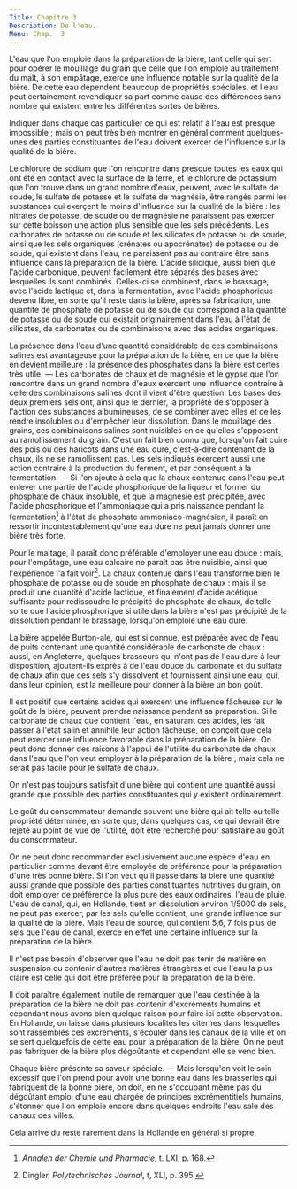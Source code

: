```yaml
---
Title: Chapitre 3 
Description: De l'eau.
Menu: Chap.  3 
---
```


L'eau que l'on emploie dans la préparation de la bière, tant celle qui sert pour 
opérer le mouillage du grain que celle que l'on emploie au traitement du malt, à 
son empâtage, exerce une influence notable sur la qualité de la bière. De cette 
eau dépendent beaucoup de propriétés spéciales, et l'eau peut certainement 
revendiquer sa part comme cause des différences sans nombre qui existent entre 
les différentes sortes de bières.

Indiquer dans chaque cas particulier ce qui est relatif à l'eau est presque 
impossible ; mais on peut très bien montrer en général comment quelques-unes des 
parties constituantes de l'eau doivent exercer de l'influence sur la qualité de 
la bière.

Le chlorure de sodium que l'on rencontre dans presque toutes les eaux qui ont 
été en contact avec la surface de la terre, et le chlorure de potassium que l'on 
trouve dans un grand nombre d'eaux, peuvent, avec le sulfate de soude, le 
sulfate de potasse et le sulfate de magnésie, être rangés parmi les substances 
qui exerçent le moins d'influence sur la qualité de la bière : les nitrates de 
potasse, de soude ou de magnésie ne paraissent pas exercer sur cette boisson une 
action plus sensible que les sels précédents. Les carbonates de potasse ou de 
soude et les silicates de potasse ou de soude, ainsi que les sels organiques 
(crénates ou apocrénates) de potasse ou de soude, qui existent dans l'eau, ne 
paraissent pas au contraire être sans influence dans la préparation de la bière. 
L'acide silicique, aussi bien que l'acide carbonique, peuvent facilement être 
séparés des bases avec lesquelles ils sont combinés. Celles-ci se combinent, 
dans le brassage, avec l'acide lactique et, dans la fermentation, avec l'acide 
phosphorique devenu libre, en sorte qu'il reste dans la bière, après sa 
fabrication, une quantité de phosphate de potasse ou de soude qui correspond à 
la quantité de potasse ou de soude qui existait originairement dans l'eau à 
l'état de silicates, de carbonates ou de combinaisons avec des acides 
organiques.

La présence dans l'eau d'une quantité considérable de ces combinaisons salines 
est avantageuse pour la préparation de la bière, en ce que la bière en devient 
meilleure : la présence des phosphates dans la bière est certes très utile. 
— Les carbonates de chaux et de magnésie et le gypse que l'on rencontre dans un 
grand nombre d'eaux exercent une influence contraire à celle des combinaisons 
salines dont il vient d'être question. Les bases des deux premiers sels ont, 
ainsi que le dernier, la propriété de s'opposer à l'action des substances 
albumineuses, de se combiner avec elles et de les rendre insolubles ou 
d'empêcher leur dissolution. Dans le mouillage des grains, ces combinaisons 
salines sont nuisibles en ce qu'elles s'opposent au ramollissement du grain. 
C'est un fait bien connu que, lorsqu'on fait cuire des pois ou des haricots dans 
une eau dure, c'est-à-dire contenant de la chaux, ils ne se ramollissent pas. 
Les sels indiqués exercent aussi une action contraire à la production du 
ferment, et par conséquent à la fermentation. — Si l'on ajoute à cela que la 
chaux contenue dans l'eau peut enlever une partie de l'acide phosphorique de la 
liqueur et former du phosphate de chaux insoluble, et que la magnésie est 
précipitée, avec l'acide phosphorique et l'ammoniaque qui a pris naissance 
pendant la fermentation[^1] à l'état de phosphate ammoniaco-magnésien, il paraît 
en ressortir incontestablement qu'une eau dure ne peut jamais donner une bière 
très forte.

Pour le maltage, il paraît donc préférable d'employer une eau douce : mais, pour 
l'empâtage, une eau calcaire ne paraît pas être nuisible, ainsi que l'expérience 
l'a fait voir[^2]. La chaux contenue dans l'eau transforme bien le phosphate de 
potasse ou de soude en phosphate de chaux : mais il se produit une quantité 
d'acide lactique, et finalement d'acide acétique suffisante pour redissoudre le 
précipité de phosphate de chaux, de telle sorte que l'acide phosphorique si 
utile dans la bière n'est pas précipité de la dissolution pendant le brassage, 
lorsqu'on emploie une eau dure.

La bière appelée Burton-ale, qui est si connue, est préparée avec de l'eau de 
puits contenant une quantité considérable de carbonate de chaux : aussi, en 
Angleterre, quelques brasseurs qui n'ont pas de l'eau dure à leur disposition, 
ajoutent-ils exprès à de l'eau douce du carbonate et du sulfate de chaux afin 
que ces sels s'y dissolvent et fournissent ainsi une eau, qui, dans leur 
opinion, est la meilleure pour donner à la bière un bon goût.

Il est positif que certains acides qui exercent une influence fâcheuse sur le 
goût de la bière, peuvent prendre naissance pendant sa préparation. Si le 
carbonate de chaux que contient l'eau, en saturant ces acides, les fait passer à 
l'état salin et annihile leur action fâcheuse, on conçoit que cela peut exercer 
une influence favorable dans la préparation de la bière. On peut donc donner des 
raisons à l'appui de l'utilité du carbonate de chaux dans l'eau que l'on veut 
employer à la préparation de la bière ; mais cela ne serait pas facile pour le 
sulfate de chaux.

On n'est pas toujours satisfait d'une bière qui contient une quantité aussi 
grande que possible des parties constituantes qui y existent ordinairement.

Le goût du consommateur demande souvent une bière qui ait telle ou telle 
propriété déterminée, en sorte que, dans quelques cas, ce qui devrait être 
rejeté au point de vue de l'utilité, doit être recherché pour satisfaire au goût 
du consommateur.

On ne peut donc recommander exclusivement aucune espèce d'eau en particulier 
comme devant être employée de préférence pour la préparation d'une très bonne 
bière. Si l'on veut qu'il passe dans la bière une quantité aussi grande que 
possible des parties constituantes nutritives du grain, on doit employer de 
préférence la plus pure des eaux ordinaires, l'eau de pluie. L'eau de canal, 
qui, en Hollande, tient en dissolution environ 1/5000 de sels, ne peut pas 
exercer, par les sels qu'elle contient, une grande influence sur la qualité de 
la bière. Mais l'eau de source, qui contient 5,6, 7 fois plus de sels que l'eau 
de canal, exerce en effet une certaine influence sur la préparation de la bière.

Il n'est pas besoin d'observer que l'eau ne doit pas tenir de matière en 
suspension ou contenir d'autres matières étrangères et que l'eau la plus claire 
est celle qui doit être préférée pour la préparation de la bière.

Il doit paraître également inutile de remarquer que l'eau destinée à la 
préparation de la bière ne doit pas contenir d'excréments humains et cependant 
nous avons bien quelque raison pour faire ici cette observation. En Hollande, on 
laisse dans plusieurs localités les citernes dans lesquelles sont rassemblés ces 
excréments, s'écouler dans les canaux de la ville et on se sert quelquefois de 
cette eau pour la préparation de la bière. On ne peut pas fabriquer de la bière 
plus dégoûtante et cependant elle se vend bien.

Chaque bière présente sa saveur spéciale. — Mais lorsqu'on voit le soin excessif 
que l'on prend pour avoir une bonne eau dans les brasseries qui fabriquent de la 
bonne bière, on doit, en ne s'occupant même pas du dégoûtant emploi d'une eau 
chargée de principes excrémentitiels humains, s'étonner que l'on emploie encore 
dans quelques endroits l'eau sale des canaux des villes.

Cela arrive du reste rarement dans la Hollande en général si propre.

[^1]: *Annalen der Chemie und Pharmacie*, t. LXI, p. 168. 
[^2]: Dingler, *Polytechnisches Journal*, t, XLI, p. 395.